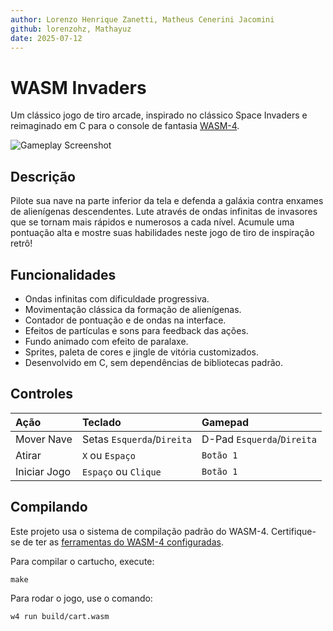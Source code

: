 ```yaml
---
author: Lorenzo Henrique Zanetti, Matheus Cenerini Jacomini
github: lorenzohz, Mathayuz
date: 2025-07-12
---
```


# WASM Invaders

Um clássico jogo de tiro arcade, inspirado no clássico Space Invaders e reimaginado em C para o console de fantasia [WASM-4](https://wasm4.org).

![Gameplay Screenshot](wasminvaders.png)


## Descrição

Pilote sua nave na parte inferior da tela e defenda a galáxia contra enxames de alienígenas descendentes. Lute através de ondas infinitas de invasores que se tornam mais rápidos e numerosos a cada nível. Acumule uma pontuação alta e mostre suas habilidades neste jogo de tiro de inspiração retrô!

## Funcionalidades

-   Ondas infinitas com dificuldade progressiva.
-   Movimentação clássica da formação de alienígenas.
-   Contador de pontuação e de ondas na interface.
-   Efeitos de partículas e sons para feedback das ações.
-   Fundo animado com efeito de paralaxe.
-   Sprites, paleta de cores e jingle de vitória customizados.
-   Desenvolvido em C, sem dependências de bibliotecas padrão.

## Controles

| Ação          | Teclado                | Gamepad            |
| :------------ | :--------------------- | :----------------- |
| Mover Nave    | Setas `Esquerda`/`Direita` | D-Pad `Esquerda`/`Direita` |
| Atirar        | `X` ou `Espaço`        | `Botão 1`          |
| Iniciar Jogo  | `Espaço` ou `Clique`   | `Botão 1`          |

## Compilando

Este projeto usa o sistema de compilação padrão do WASM-4. Certifique-se de ter as [ferramentas do WASM-4 configuradas](https://wasm4.org/docs/getting-started/setup?code-lang=c#quickstart).

Para compilar o cartucho, execute:

```shell
make
```

Para rodar o jogo, use o comando:

```shell
w4 run build/cart.wasm
```
